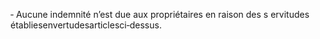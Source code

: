 ‐ Aucune indemnité n’est due aux propriétaires en raison des s ervitudes établiesenvertudesarticlesci‐dessus.